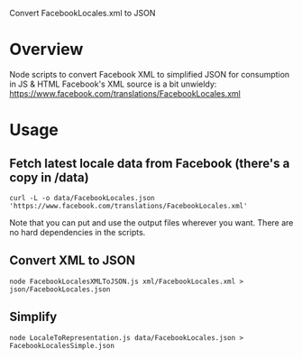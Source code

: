 Convert FacebookLocales.xml to JSON
# Overview 
Node scripts to convert Facebook XML to simplified JSON for consumption in JS &amp; HTML
Facebook's XML source is a bit unwieldy: https://www.facebook.com/translations/FacebookLocales.xml

# Usage

## Fetch latest locale data from Facebook  (there's a copy in /data)
    curl -L -o data/FacebookLocales.json 'https://www.facebook.com/translations/FacebookLocales.xml'

Note that you can put and use the output files wherever you want. There are no hard dependencies in the scripts.

## Convert XML to JSON
    node FacebookLocalesXMLToJSON.js xml/FacebookLocales.xml > json/FacebookLocales.json

## Simplify
    node LocaleToRepresentation.js data/FacebookLocales.json > FacebookLocalesSimple.json
